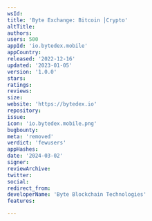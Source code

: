 ```yaml
---
wsId: 
title: 'Byte Exchange: Bitcoin │Crypto'
altTitle: 
authors: 
users: 500
appId: 'io.bytedex.mobile'
appCountry: 
released: '2022-12-16'
updated: '2023-01-05'
version: '1.0.0'
stars: 
ratings: 
reviews: 
size: 
website: 'https://bytedex.io'
repository: 
issue: 
icon: 'io.bytedex.mobile.png'
bugbounty: 
meta: 'removed'
verdict: 'fewusers'
appHashes: 
date: '2024-03-02'
signer: 
reviewArchive: 
twitter: 
social: 
redirect_from: 
developerName: 'Byte Blockchain Technologies'
features: 

---
```


